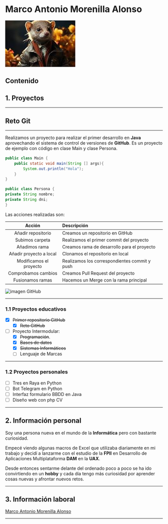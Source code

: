 # Marco Antonio Morenilla Alonso

![Imagen Huron](recursos/huron.jpg)

## Contenido

## 1. Proyectos

***

## Reto Git 

***

Realizamos un proyecto para realizar el primer desarrollo en **Java** aprovechando el sistema de control de versiones de **GitHub**.
Es un proyecto de ejemplo con código en clase Main y clase Persona.

``` java 
public class Main {
    public static void main(String [] args){
        System.out.println("Hola");
    }
}
```
```java
public class Persona {
private String nombre;
private String dni;
}
````
Las acciones realizadas son:

| Acción                   | Descripción                                    |
|:------------------------:|:-----------------------------------------------|
| Añadir repositorio       | Creamos un repositorio en GitHub               |
| Subimos carpeta          | Realizamos el primer commit del proyecto       |
| Añadimos rama            | Creamos rama de desarrollo para el proyecto    |
| Añadir proyecto a local  | Clonamos el repositorio en local               |
| Modificamos el proyecto  | Realizamos los correspondientes commit y push  |
| Comprobamos cambios      | Creamos Pull Request del proyecto              |
| Fusionamos ramas         | Hacemos un Merge con la rama principal         |

![imagen GitHub](recursos/github.jpg)

***

### 1.1 Proyectos educativos

- [x] ~~Primer repositorio GitHub~~
    - [x] ~~Reto GitHub~~
- [ ] Proyecto Intermodular:
    - [x] ~~Programación~~.
    - [x] ~~Bases de datos~~
    - [x] ~~Sistemas Informáticos~~
    - [ ] Lenguaje de Marcas

***

### 1.2 Proyectos personales

- [ ] Tres en Raya en Python
- [ ] Bot Telegram en Python
- [ ] Interfaz formulario BBDD en Java
- [ ] Diseño web con php CV
      
***

## 2. Información personal

Soy una persona nueva en el mundo de la **Informática** pero con bastante curiosidad.

Empecé viendo algunas macros de Excel que utilizaba diariamente en mi trabajo y decidí a lanzarme con el estudio de la **FPII** en Desarrollo de Aplicaciones Multiplataforma **DAM** en la **UAX**.

Desde entonces sentarme delante del ordenado poco a poco se ha ido convirtiendo en un **hobby** y cada día tengo más curiosidad por aprender cosas nuevas y afrontar nuevos retos.

***

## 3. Información laboral
[Marco Antonio Morenilla Alonso](https://es.linkedin.com/in/marco-antonio-morenilla-alonso-826b0490)

***

